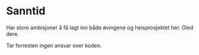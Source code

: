 # Sanntid

Har store ambisjoner å få lagt inn både øvingene og heisprosjektet her.
Gled dere.

Tar forresten ingen ansvar over koden.